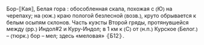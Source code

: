 ---
---

Бор-⟦Кая⟧, Белая гора
: обособленная скала, похожая с ⦅Ю⦆ на черепаху; на ⦅юж.⦆ краю пологой безлесной ⦅возв.⦆, круто обрывается к белым осыпям склонов. Часть куэсты Второй гряды, протянувшейся между ⦅рр.⦆ Индол#2 и Куру-Индол; в 1 км к ⦅С⦆ от ⦅н.п.⦆ Курское ⦅Белог.⦆ – ⦅тюрк.⦆ бор – мел; здесь «меловая» ⦃Б12⦄.
